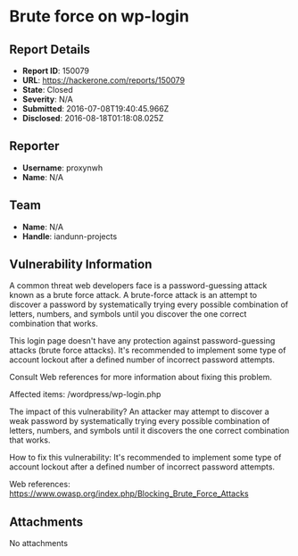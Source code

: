 # Brute force on wp-login

## Report Details
- **Report ID**: 150079
- **URL**: https://hackerone.com/reports/150079
- **State**: Closed
- **Severity**: N/A
- **Submitted**: 2016-07-08T19:40:45.966Z
- **Disclosed**: 2016-08-18T01:18:08.025Z

## Reporter
- **Username**: proxynwh
- **Name**: N/A

## Team
- **Name**: N/A
- **Handle**: iandunn-projects

## Vulnerability Information
A common threat web developers face is a password-guessing attack known as a brute force attack. A brute-force attack is an attempt to discover a password by systematically trying every possible combination of letters, numbers, and symbols until you discover the one correct combination that works. 

This login page doesn't have any protection against password-guessing attacks (brute force attacks). It's recommended to implement some type of account lockout after a defined number of incorrect password attempts. 

Consult Web references for more information about fixing this problem.

Affected items:
/wordpress/wp-login.php 

The impact of this vulnerability?
An attacker may attempt to discover a weak password by systematically trying every possible combination of letters, numbers, and symbols until it discovers the one correct combination that works.

How to fix this vulnerability:
It's recommended to implement some type of account lockout after a defined number of incorrect password attempts.

Web references:
https://www.owasp.org/index.php/Blocking_Brute_Force_Attacks

## Attachments
No attachments

